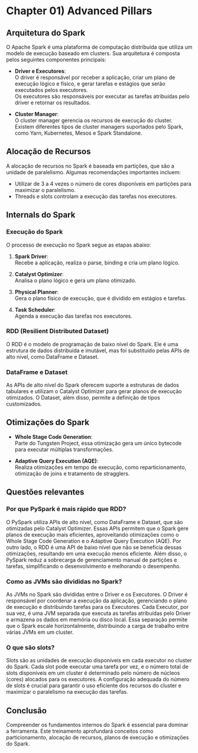 
# Chapter 01) Advanced Pillars

## Arquitetura do Spark

O Apache Spark é uma plataforma de computação distribuída que utiliza um modelo de execução baseado em clusters. Sua arquitetura é composta pelos seguintes componentes principais:

- **Driver e Executores**:  
    O driver é responsável por receber a aplicação, criar um plano de execução lógico e físico, e gerar tarefas e estágios que serão executados pelos executores.  
    Os executores são responsáveis por executar as tarefas atribuídas pelo driver e retornar os resultados.

- **Cluster Manager**:  
    O cluster manager gerencia os recursos de execução do cluster. Existem diferentes tipos de cluster managers suportados pelo Spark, como Yarn, Kubernetes, Mesos e Spark Standalone.

## Alocação de Recursos

A alocação de recursos no Spark é baseada em partições, que são a unidade de paralelismo. Algumas recomendações importantes incluem:

- Utilizar de 3 a 4 vezes o número de cores disponíveis em partições para maximizar o paralelismo.
- Threads e slots controlam a execução das tarefas nos executores.

## Internals do Spark

### Execução do Spark

O processo de execução no Spark segue as etapas abaixo:

1. **Spark Driver**:  
     Recebe a aplicação, realiza o parse, binding e cria um plano lógico.

2. **Catalyst Optimizer**:  
     Analisa o plano lógico e gera um plano otimizado.

3. **Physical Planner**:  
     Gera o plano físico de execução, que é dividido em estágios e tarefas.

4. **Task Scheduler**:  
     Agenda a execução das tarefas nos executores.

### RDD (Resilient Distributed Dataset)

O RDD é o modelo de programação de baixo nível do Spark. Ele é uma estrutura de dados distribuída e imutável, mas foi substituído pelas APIs de alto nível, como DataFrame e Dataset.

### DataFrame e Dataset

As APIs de alto nível do Spark oferecem suporte a estruturas de dados tabulares e utilizam o Catalyst Optimizer para gerar planos de execução otimizados. O Dataset, além disso, permite a definição de tipos customizados.

## Otimizações do Spark

- **Whole Stage Code Generation**:  
    Parte do Tungsten Project, essa otimização gera um único bytecode para executar múltiplas transformações.

- **Adaptive Query Execution (AQE)**:  
    Realiza otimizações em tempo de execução, como reparticionamento, otimização de joins e tratamento de stragglers.

## Questões relevantes

### Por que PySpark é mais rápido que RDD?

O PySpark utiliza APIs de alto nível, como DataFrame e Dataset, que são otimizadas pelo Catalyst Optimizer. Essas APIs permitem que o Spark gere planos de execução mais eficientes, aproveitando otimizações como o Whole Stage Code Generation e o Adaptive Query Execution (AQE). Por outro lado, o RDD é uma API de baixo nível que não se beneficia dessas otimizações, resultando em uma execução menos eficiente. Além disso, o PySpark reduz a sobrecarga de gerenciamento manual de partições e tarefas, simplificando o desenvolvimento e melhorando o desempenho.

### Como as JVMs são divididas no Spark?

As JVMs no Spark são divididas entre o Driver e os Executores. O Driver é responsável por coordenar a execução da aplicação, gerenciando o plano de execução e distribuindo tarefas para os Executores. Cada Executor, por sua vez, é uma JVM separada que executa as tarefas atribuídas pelo Driver e armazena os dados em memória ou disco local. Essa separação permite que o Spark escale horizontalmente, distribuindo a carga de trabalho entre várias JVMs em um cluster.

### O que são slots?

Slots são as unidades de execução disponíveis em cada executor no cluster do Spark. Cada slot pode executar uma tarefa por vez, e o número total de slots disponíveis em um cluster é determinado pelo número de núcleos (cores) alocados para os executores. A configuração adequada do número de slots é crucial para garantir o uso eficiente dos recursos do cluster e maximizar o paralelismo na execução das tarefas.

## Conclusão

Compreender os fundamentos internos do Spark é essencial para dominar a ferramenta. Este treinamento aprofundará conceitos como particionamento, alocação de recursos, planos de execução e otimizações do Spark.
